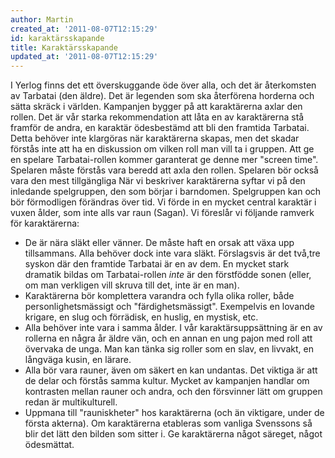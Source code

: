 ```yaml
---
author: Martin
created_at: '2011-08-07T12:15:29'
id: karaktärsskapande
title: Karaktärsskapande
updated_at: '2011-08-07T12:15:29'
---
```

I Yerlog finns det ett överskuggande öde över alla, och det är återkomsten av Tarbatai (den äldre). Det är legenden som ska återförena horderna och sätta skräck i världen. Kampanjen bygger på att karaktärerna axlar den rollen. Det är vår starka rekommendation att låta en av karaktärerna stå framför de andra, en karaktär ödesbestämd att bli den framtida Tarbatai. Detta behöver inte klargöras när karaktärerna skapas, men det skadar förstås inte att ha en diskussion om vilken roll man vill ta i gruppen. Att ge en spelare Tarbatai-rollen kommer garanterat ge denne mer "screen time". Spelaren måste förstås vara beredd att axla den rollen. Spelaren bör också vara den mest tillgängliga När vi beskriver karaktärerna syftar vi på den inledande spelgruppen, den som börjar i barndomen. Spelgruppen kan och bör förmodligen förändras över tid. Vi förde in en mycket central karaktär i vuxen ålder, som inte alls var raun (Sagan). Vi föreslår vi följande ramverk för karaktärerna:

-   De är nära släkt eller vänner. De måste haft en orsak att växa upp tillsammans. Alla behöver dock inte vara släkt. Förslagsvis är det två,tre syskon där den framtide Tarbatai är en av dem. En mycket stark dramatik bildas om Tarbatai-rollen *inte* är den förstfödde sonen (eller, om man verkligen vill skruva till det, inte är en man).
-   Karaktärerna bör komplettera varandra och fylla olika roller, både personlighetsmässigt och "färdighetsmässigt". Exempelvis en lovande krigare, en slug och förrädisk, en huslig, en mystisk, etc.
-   Alla behöver inte vara i samma ålder. I vår karaktärsuppsättning är en av rollerna en några år äldre vän, och en annan en ung pajon med roll att övervaka de unga. Man kan tänka sig roller som en slav, en livvakt, en långväga kusin, en lärare.
-   Alla bör vara rauner, även om säkert en kan undantas. Det viktiga är att de delar och förstås samma kultur. Mycket av kampanjen handlar om kontrasten mellan rauner och andra, och den försvinner lätt om gruppen redan är multikulturell.
-   Uppmana till "rauniskheter" hos karaktärerna (och än viktigare, under de första akterna). Om karaktärerna etableras som vanliga Svenssons så blir det lätt den bilden som sitter i. Ge karaktärerna något säreget, något ödesmättat.
